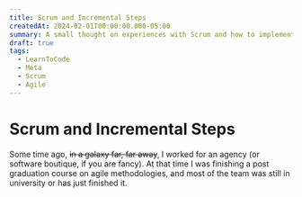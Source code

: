 ```yaml
---
title: Scrum and Incremental Steps
createdAt: 2024-02-01T00:00:00.000-05:00
summary: A small thought on experiences with Scrum and how to implement it in a new team.
draft: true
tags:
  - LearnToCode
  - Meta
  - Scrum
  - Agile
---
```


# Scrum and Incremental Steps

Some time ago, ~~in a galaxy far, far away~~, I worked for an agency (or software boutique, if you are fancy). At that time I was finishing a post graduation course on agile methodologies, and most of the team was still in university or has just finished it.
